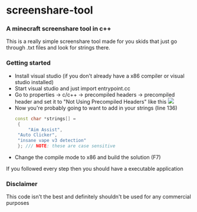 # screenshare-tool
### A minecraft screenshare tool in c++

This is a really simple screenshare tool made for you skids that just go through .txt files and look for strings there.

### Getting started
 - Install visual studio (if you don't already have a x86 compiler or visual studio installed)
 - Start visual studio and just import entrypoint.cc
 - Go to properties -> c/c++ -> precompiled headers -> precompiled header and set it to "Not Using Precompiled Headers" like this ![](https://im.killingmyself.today/USj9jYGQug.png)
 - Now you're probably going to want to add in your strings (line 136)
   ```cpp
   const char *strings[] =
	{
		"Aim Assist",
    "Auto Clicker",
    "insane vape v3 detection"
	}; /// NOTE: these are case sensitive
   ```
  - Change the compile mode to x86 and build the solution (F7)

 If you followed every step then you should have a executable application
 
 ### Disclaimer
 
 This code isn't the best and definitely shouldn't be used for any commercial purposes
